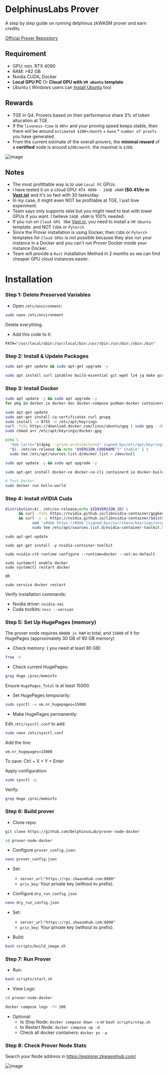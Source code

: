 # DelphinusLabs Prover
A step by step guide on running delphinus zkWASM prover and earn credits.

[Official Prover Repository
](https://github.com/DelphinusLab/prover-node-docker/tree/main?tab=readme-ov-file#prover-node-configuration)
## Requirement
* GPU: min. RTX 4090
* RAM: >82 GB
* Nvidia CUDA, Docker
* **Local GPU PC** Or **Cloud GPU with `VM ubuntu` template**
* Ubuntu ( Windows users can [Install Ubuntu](https://github.com/0xmoei/Install-Linux-on-Windows) too)

## Rewards
* TGE in Q4. Provers based on their performance share 3% of token allocation at TGE.
* If the `liveness-time` is `90%+` and your proving speed keeps stable, then there will be around `estimated $100+/month` + `base` * `number of proofs` you have generated.
* From the current estimate of the overall provers, the **minimal reward** of a **certified** node is around `$200/month`.
the maximal is `$380`.

![image](https://github.com/user-attachments/assets/c9c17d92-0bf9-4095-9bf3-7bd6d0623841)


## Notes
* The most profittable way is to use `Local PC` GPUs.
* I have tested it on a cloud GPU: `RTX 4090 - 24GB vRAM` **($0.41/hr in [Vast.io](https://cloud.vast.ai/?ref_id=228875))** and it's so fast with 30 tasks/day.
* In my case, it might even NOT be profitable at TGE, I just love experiment.
* Team says only supports `4090` but you might need to test with lower GPUs if you want. I believe `24GB vRAM` is 100% needed.
* If you run on `Cloud GPU ` like [Vast.io](https://cloud.vast.ai/?ref_id=228875), you need to install a `VM Ubuntu` template. and NOT `CUDA` or `Pytorch`.
* Since the Prover installation is using Docker, then `CUDA` or `Pytorch` templates for `Cloud GPUs` is not possible because they also run your instance in a Docker and you can't run Prover Docker inside your instance Docker.
* Team will provide a `Rust` installation Method in 2 months so we can find cheaper GPU cloud instances easier.


# Installation

### Step 1: Delete Preserved Variables

* Open `/etc/environment`:
```bash
sudo nano /etc/environment
```
Delete everything.

* Add this code to it:
```
PATH="/usr/local/sbin:/usr/local/bin:/usr/sbin:/usr/bin:/sbin:/bin"
```

### Step 2: Install & Update Packages
```bash
sudo apt-get update && sudo apt-get upgrade -y
```
```bash
sudo apt install curl iptables build-essential git wget lz4 jq make gcc nano automake autoconf tmux htop nvme-cli libgbm1 pkg-config libssl-dev libleveldb-dev tar clang bsdmainutils ncdu unzip libleveldb-dev  -y
```

### Step 3: Install Docker
```bash
sudo apt update -y && sudo apt upgrade -y
for pkg in docker.io docker-doc docker-compose podman-docker containerd runc; do sudo apt-get remove $pkg; done

sudo apt-get update
sudo apt-get install ca-certificates curl gnupg
sudo install -m 0755 -d /etc/apt/keyrings
curl -fsSL https://download.docker.com/linux/ubuntu/gpg | sudo gpg --dearmor -o /etc/apt/keyrings/docker.gpg
sudo chmod a+r /etc/apt/keyrings/docker.gpg

echo \
  "deb [arch="$(dpkg --print-architecture)" signed-by=/etc/apt/keyrings/docker.gpg] https://download.docker.com/linux/ubuntu \
  "$(. /etc/os-release && echo "$VERSION_CODENAME")" stable" | \
  sudo tee /etc/apt/sources.list.d/docker.list > /dev/null

sudo apt update -y && sudo apt upgrade -y

sudo apt-get install docker-ce docker-ce-cli containerd.io docker-buildx-plugin docker-compose-plugin

# Test Docker
sudo docker run hello-world
```

### Step 4: Install nVIDIA Cuda
```bash
distribution=$(. /etc/os-release;echo $ID$VERSION_ID) \
      && curl -fsSL https://nvidia.github.io/libnvidia-container/gpgkey | sudo gpg --dearmor -o /usr/share/keyrings/nvidia-container-toolkit-keyring.gpg \
      && curl -s -L https://nvidia.github.io/libnvidia-container/$distribution/libnvidia-container.list | \
            sed 's#deb https://#deb [signed-by=/usr/share/keyrings/nvidia-container-toolkit-keyring.gpg] https://#g' | \
            sudo tee /etc/apt/sources.list.d/nvidia-container-toolkit.list
```
```
sudo apt-get update
```
```
sudo apt-get install -y nvidia-container-toolkit
```
```
sudo nvidia-ctk runtime configure --runtime=docker --set-as-default
```
```
sudo systemctl enable docker
sudo systemctl restart docker

OR

sudo service docker restart
```

Verify installation commands:
* Nvidia driver: `nvidia-smi`
* Cuda toolkits: `nvcc --version`

### Step 5: Set Up HugePages (memory)
The prover node requires `80000 in RAM` in total, and `15000` of it for HugePages (approximately 30 GB of 80 GB memory)

* Check memory: ( you need at least 80 GB)
```bash
free -h
```

* Check current HugePages:
```bash
grep Huge /proc/meminfo
```
Ensure `HugePages_Total` is at least 15000.

* Set HugePages temporarily:
```bash
sudo sysctl -w vm.nr_hugepages=15000
```

* Make HugePages permanently:

Edit `/etc/sysctl.conf` to add:
```bash
sudo nano /etc/sysctl.conf
```
Add the line:
```
vm.nr_hugepages=15000
```
To save: Ctrl + X + Y + Enter

Apply configuration:
```bash
sudo sysctl -p
```

Verify:
```bash
grep Huge /proc/meminfo
```

### Step 6: Build prover
* Clone repo:
```bash
git clone https://github.com/DelphinusLab/prover-node-docker
```
```bash
cd prover-node-docker
```

* Configure `prover_config.json`:
```bash
nano prover_config.json
```
* Set:  
  * `server_url`:`"https://rpc.zkwasmhub.com:8090"`
  * `priv_key`: Your private key (without `0x` prefix).

* Configure `dry_run_config.json`
```bash
nano dry_run_config.json
```
* Set:  
  * `server_url`:`"https://rpc.zkwasmhub.com:8090"`
  * `priv_key`: Your private key (without `0x` prefix).

* Build: 
```bash
bash scripts/build_image.sh
```

### Step 7: Run Prover
* Run:
```bash
bash scripts/start.sh
```

* View Logs:
```bash
cd prover-node-docker

docker compose logs -fn 100
```

* Optional:
  * to Stop Node: `docker compose down -v` or `bash scripts/stop.sh`
  * to Restart Node: `docker compose up -d`
  * Check all docker containers: `docker ps -a`

### Step 8: Check Prover Node Stats
Search your Node address in https://explorer.zkwasmhub.com/

![image](https://github.com/user-attachments/assets/8e6df221-0ca3-4811-a011-61b091e902e5)

